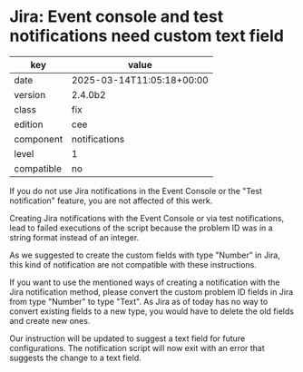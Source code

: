 [//]: # (werk v2)
# Jira: Event console and test notifications need custom text field

key        | value
---------- | ---
date       | 2025-03-14T11:05:18+00:00
version    | 2.4.0b2
class      | fix
edition    | cee
component  | notifications
level      | 1
compatible | no

If you do not use Jira notifications in the Event Console or the "Test
notification" feature, you are not affected of this werk.

Creating Jira notifications with the Event Console or via test notifications,
lead to failed executions of the script because the problem ID was in a string
format instead of an integer.

As we suggested to create the custom fields with type "Number" in Jira, this kind
of notification are not compatible with these instructions.

If you want to use the mentioned ways of creating a notification with the Jira
notification method, please convert the custom problem ID fields in Jira from
type "Number" to type "Text". As Jira as of today has no way to convert
existing fields to a new type, you would have to delete the old fields and
create new ones.

Our instruction will be updated to suggest a text field for future
configurations. The notification script will now exit with an error that
suggests the change to a text field.
